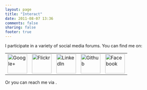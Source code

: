 ```yaml
---
layout: page
title: "Interact"
date: 2011-08-07 13:36
comments: false
sharing: false
footer: true
---
```

<p>
I participate in a variety of social media forums. You can find me on:
<table cellspacing="10px" cellpadding="10px" border="0px">
	<tr>
		<td><a style="text-decoration: none;" href="https://plus.google.com/113519831663276170684/about" title="Google+">
			<img src="/images/google+.jpeg" width="64px" height="64" alt="Google+"></a> </td>
		<td><a style="text-decoration: none;" href="http://www.flickr.com/photos/zanshin/" title="Flickr">
			<img src="/images/flickr.jpeg" width="64px" height="64" alt="Flickr"></a> </td>
		<td><a style="text-decoration: none;" href="http://www.linkedin.com/profile/view?id=3980830" title="LinkedIn">
			<img src="/images/linkedin.jpeg" width="64px" height="64" alt="LinkedIn"></a> </td>
		<td><a style="text-decoration: none;" href="https://www.github.com/zan5hin" title="Github">
			<img src="/images/github_logo.png" width="64px" height="64" alt="Github"></a> </td>
		<td><a style="text-decoration: none;" href="https://www.facebook.com/markhnichols" title="Facebook">
			<img src="/images/facebook.jpeg" width="64px" height="64" alt="Facebook"></a> </td>
	</tr>
</table>
</p>
<p>
Or you can reach me via <script language="JavaScript" type="text/javascript">
<!--

function hiveware_enkoder(){var i,j,x,y,x=
"x=\"|A&::777;797:78::797:79:;787679:;7;7;767:7=7;787:79767<76767777::75767" +
"47:7<7;767:797:766h7<;`&A|757:7=7:77:;787:7::775::78::757;767:76:8747;75::" +
"757:79:;777:7<7:7=7:79:679::7<;h766g9:787:7:767:75::797:777;787778:9767:79" +
"7:7;7:757;767:787:7=7:79::7;767977767774797:7778:977:6767:78::79::79::797;" +
"787977:6767;787:7=7;787:77::797778:977:6767:797:78::757:79::797;78777::;77" +
"7;797:7:77:777:67:::757779:676767=7776:7747776:66g9f7=;h7;6;6f7::j:6;<65::" +
"757:79:;777:7<7:7=7:79:67=6f;=;f6h79;i:9:7;7:5:4;9:<6;696;6f6<;i67;9;6:7;8" +
";6;<6=:g6=7:77:977:6767779::797:78::757:7=:9:g:i6<;g7=:f747h7=:<66;j:::f7;" +
"6;6h7=;f76667=6=6f7h;=;=:h747f7=:g7<;i6g:9:i:;:8;<:f7=:f6h767i7e:h6h6f7=6<" +
"787f6=:g6<:8;;:i:9:g:i6<;<6i:=:h:i6<:8;5:h8h7e:<66;j:::f;=6<787h7f6=:f7<:8" +
";;:i+,itegwiryA/}!-6A/m?lxkrip2|@m?4Am,vsj?++A}?`&f7=;h;h;f7=6e:<68;586;5:" +
"<:7:i6<;h7f6=;f;=6f7=:h}#?--60m,vxwfyw2|/+)&?}A++?jsv,mA4?m@|2pirkxl?m/A=6" +
"-!jsv,nAQexl2qmr,|2pirkxl0m/=6-?11nBAm?-!}/A|2glevEx,n-?##}?\";y='';x=unes" +
"cape(x);for(i=0;i<x.length;i++){j=x.charCodeAt(i)-4;if(j<32)j+=94;y+=Strin" +
"g.fromCharCode(j)}y";
while(x=eval(x));}hiveware_enkoder();

//-->
</script>.
</p>